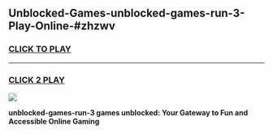 
## Unblocked-Games-unblocked-games-run-3-Play-Online-#zhzwv
<h3>
<a href="https://premium.freeplayer.one?title=unblocked-games-run-3&ref=27F">CLICK TO PLAY</a></h3>
<hr>

<h3>
<a href="https://premium.freeplayer.one?title=unblocked-games-run-3&ref=27F">CLICK 2 PLAY</a>
  
</h3>

<a href="https://premium.freeplayer.one?title=unblocked-games-run-3&ref=27F"><img src="https://clearcache.store/games.png"></a>


**unblocked-games-run-3 games unblocked: Your Gateway to Fun and Accessible Online Gaming**
